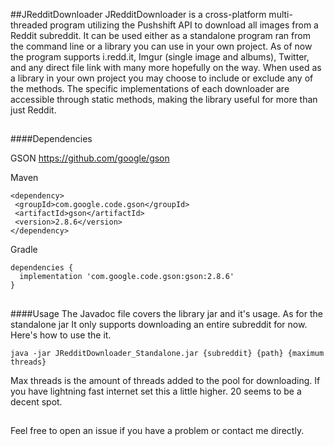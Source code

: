 ##JRedditDownloader
JRedditDownloader is a cross-platform multi-threaded program utilizing the
Pushshift API to download all images from a Reddit subreddit.
It can be used either as a standalone program ran from the command line or
a library you can use in your own project. As of now the program supports i.redd.it, 
Imgur (single image and albums), Twitter, and any direct file link with many more hopefully on the way.
When used as a library in your own project you may choose to include or exclude any of
the methods. The specific implementations of each downloader are accessible through
static methods, making the library useful for more than just Reddit. 
##
####Dependencies

GSON 
https://github.com/google/gson

Maven
 ```
<dependency>
  <groupId>com.google.code.gson</groupId>
  <artifactId>gson</artifactId>
  <version>2.8.6</version>
</dependency>
```
Gradle
```
dependencies {
  implementation 'com.google.code.gson:gson:2.8.6'
}
```

##
####Usage
The Javadoc file covers the library jar and it's usage. As for the standalone jar
It only supports downloading an entire subreddit for now. Here's how to use the it.

```
java -jar JRedditDownloader_Standalone.jar {subreddit} {path} {maximum threads}
```
Max threads is the amount of threads added to the pool for downloading. 
If you have lightning fast internet set this a little higher. 20 seems to be 
a decent spot.

##

Feel free to open an issue if you have a problem or contact me directly.